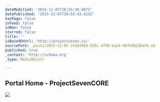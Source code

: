```yaml
---
dateModified: '2015-11-07T18:55:38.907Z'
datePublished: '2015-11-07T18:55:43.423Z'
hasPage: false
inFeed: false
inNav: false
starred: false
title: ''
isBasedOnUrl: 'http://projectseven.us/'
sourcePath: _posts/2015-11-07-3fe040b8-5b5c-4f99-bae4-06f6482dbafb.md
published: true
_context: 'http://schema.org'
_type: MediaObject

---
```

<article style=""><h1>Portal Home - ProjectSevenCORE</h1><p></p><img src="http://projectseven.us/templates/sixsix/img/logo.png" /></article>